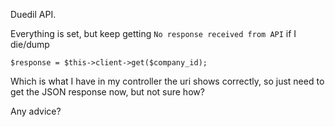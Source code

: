 Duedil API.

Everything is set, but keep getting ````No response received from API```` if I die/dump 

````
$response = $this->client->get($company_id);
````

Which is what I have in my controller the uri shows correctly, so just need to get the JSON response now, but not sure how?

Any advice?